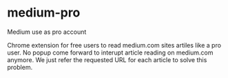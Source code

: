 # medium-pro
Medium use as pro account

Chrome extension for free users to read medium.com sites artiles like a pro user. No popup come forward to interupt article reading on medium.com anymore. We just refer the requested URL for each article to solve this problem.
